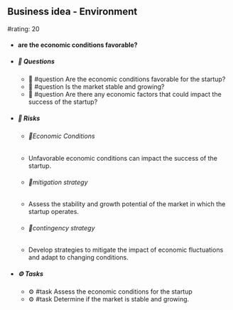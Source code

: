 ## Business idea - Environment
#rating: 20
- #### are the economic conditions favorable?
- ##### 💭 Questions
  - 💭 #question Are the economic conditions favorable for the startup?
  - 💭 #question Is the market stable and growing?
  - 💭 #question Are there any economic factors that could impact the success of the startup?
- ##### 🚨 Risks

  - ###### 🚨Economic Conditions
  - Unfavorable economic conditions can impact the success of the startup.
  - ###### 🚨mitigation strategy
  - Assess the stability and growth potential of the market in which the startup operates.
  - ###### 🚨contingency strategy
  - Develop strategies to mitigate the impact of economic fluctuations and adapt to changing conditions.
- ##### ⚙️ Tasks
  - ⚙️ #task Assess the economic conditions for the startup
  - ⚙️ #task  Determine if the market is stable and growing.


